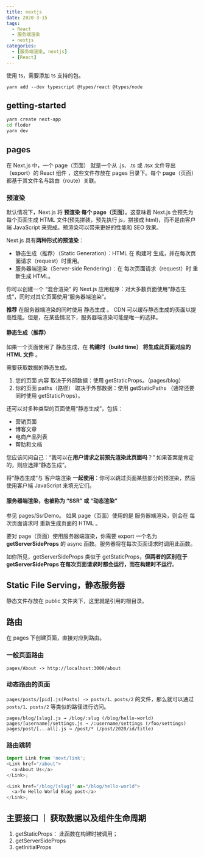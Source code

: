 ```yaml
---
title: nextjs
date: 2020-3-15
tags:
  - React
  - 服务端渲染
  - nextjs
categories:
  - [服务端渲染, nextjs]
  - [React]
---
```


使用 ts，需要添加 ts 支持的包。

`yarn add --dev typescript @types/react @types/node`

## getting-started

```bash
yarn create next-app
cd floder
yarn dev
```

## pages

在 Next.js 中，一个 page（页面） 就是一个从 .js、.ts 或 .tsx 文件导出（export）的 React 组件 ，这些文件存放在 pages 目录下。每个 page（页面）都基于其文件名与路由（route）关联。

### 预渲染

默认情况下，Next.js 将 **预渲染 每个 page（页面）**。这意味着 Next.js 会预先为每个页面生成 HTML 文件(预先拼装，预先执行 js，拼接成 html)，而不是由客户端 JavaScript 来完成。预渲染可以带来更好的性能和 SEO 效果。

Next.js 具有**两种形式的预渲染**：

- 静态生成（推荐）（Static Generation）：HTML 在 构建时 生成，并在每次页面请求（request）时重用。
- 服务器端渲染（Server-side Rendering）：在 每次页面请求（request）时 重新生成 HTML。

你可以创建一个 “混合渲染” 的 Next.js 应用程序：对大多数页面使用“静态生成”，同时对其它页面使用“服务器端渲染”。

**推荐** 在服务器端渲染的同时使用 静态生成 。 CDN 可以缓存静态生成的页面以提高性能。但是，在某些情况下，服务器端渲染可能是唯一的选择。

#### 静态生成（推荐）

如果一个页面使用了 静态生成，在 **构建时（build time） 将生成此页面对应的 HTML 文件** 。

需要获取数据的静态生成。

1. 您的页面 内容 取决于外部数据：使用 getStaticProps。（pages/blog）
2. 你的页面 paths（路径） 取决于外部数据：使用 getStaticPaths （通常还要同时使用 getStaticProps）。

还可以对多种类型的页面使用“静态生成”，包括：

- 营销页面
- 博客文章
- 电商产品列表
- 帮助和文档

您应该问问自己：“我可以在**用户请求之前预先渲染此页面吗**？” 如果答案是肯定的，则应选择“静态生成”。

将“静态生成”与 客户端渲染 **一起使用**：你可以跳过页面某些部分的预渲染，然后使用客户端 JavaScript 来填充它们。

#### 服务器端渲染，也被称为 “SSR” 或 “动态渲染”

参见 pages/SsrDemo。
如果 page（页面）使用的是 服务器端渲染，则会在 每次页面请求时 重新生成页面的 HTML 。

要对 page（页面）使用服务器端渲染，你需要 export 一个名为 **getServerSideProps** 的 async 函数。服务器将在每次页面请求时调用此函数。

如你所见，getServerSideProps 类似于 getStaticProps，**但两者的区别在于 getServerSideProps 在每次页面请求时都会运行，而在构建时不运行**。

## Static File Serving，静态服务器

静态文件存放在 public 文件夹下，这里就是引用的根目录。

## 路由

在 pages 下创建页面，直接对应到路由。

### 一般页面路由

`pages/About -> http://localhost:3000/about`

### 动态路由的页面

`pages/posts/[pid].js(Posts) -> posts/1、posts/2` 的文件，那么就可以通过 `posts/1、posts/2` 等类似的路径进行访问。

`pages/blog/[slug].js → /blog/:slug (/blog/hello-world)`
`pages/[username]/settings.js → /:username/settings (/foo/settings)`
`pages/post/[...all].js → /post/* (/post/2020/id/title)`

### 路由跳转

```js
import Link from 'next/link';
<Link href="/about">
  <a>About Us</a>
</Link>;

<Link href="/blog/[slug]" as="/blog/hello-world">
  <a>To Hello World Blog post</a>
</Link>;
```

## 主要接口 ｜ 获取数据以及组件生命周期

1. getStaticProps： 此函数在构建时被调用；
2. getServerSideProps
3. getInitialProps
